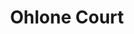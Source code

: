---
title: Ohlone Court
phone: (408) 264-5985
website: http://www.bridgehousing.com/properties/family/santa-clara/san-jose/ohlone
management: Bridge Property Management Company
tags: []
---